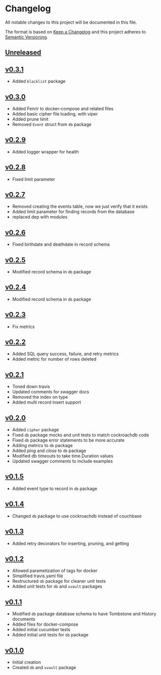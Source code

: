 # Changelog
All notable changes to this project will be documented in this file.

The format is based on [Keep a Changelog](http://keepachangelog.com/en/1.0.0/)
and this project adheres to [Semantic Versioning](http://semver.org/spec/v2.0.0.html).

## [Unreleased]


## [v0.3.1]
- Added `blacklist` package

## [v0.3.0]
- Added Fenrir to docker-compose and related files
- Added basic cipher file loading, with viper
- Added prune limit
- Removed `Event` struct from `db` package

## [v0.2.9]
 - Added logger wrapper for health

## [v0.2.8]
 - Fixed limit parameter

## [v0.2.7]
 - Removed creating the events table, now we just verify that it exists
 - Added limit parameter for finding records from the database
 - replaced dep with modules

## [v0.2.6]
 - Fixed birthdate and deathdate in record schema

## [v0.2.5]
 - Modified record schema in `db` package

## [v0.2.4]
 - Modified record schema in `db` package

## [v0.2.3]
 - Fix metrics

## [v0.2.2]
 - Added SQL query success, failure, and retry metrics
 - Added metric for number of rows deleted

## [v0.2.1]
 - Toned down travis
 - Updated comments for swagger docs
 - Removed the index on type
 - Added multi record insert support

## [v0.2.0]
 - Added `cipher` package
 - Fixed `db` package mocks and unit tests to match cockroachdb code
 - Fixed `db` package error statements to be more accurate
 - Adding metrics to `db` package
 - Added _ping_ and _close_ to `db` package
 - Modified db timeouts to take time.Duration values
 - Updated swagger comments to include examples

## [v0.1.5]
 - Added event type to record in `db` package

## [v0.1.4]
- Changed `db` package to use cockroachdb instead of couchbase

## [v0.1.3]
- Added retry decorators for inserting, pruning, and getting

## [v0.1.2]
- Allowed parametization of tags for docker
- Simplified travis.yaml file
- Restructured `db` package for cleaner unit tests
- Added unit tests for `db` and `xvault` packages

## [v0.1.1]
- Modified `db` package database schema to have Tombstone and History documents
- Added files for docker-compose
- Added initial cucumber tests
- Added initial unit tests for `db` package

## [v0.1.0]
- Initial creation
- Created `db` and `xvault` package

[Unreleased]: https://github.com/Comcast/codex/compare/v0.3.0...HEAD
[v0.3.1]: https://github.com/Comcast/codex/compare/v0.3.0...v0.3.1
[v0.3.0]: https://github.com/Comcast/codex/compare/v0.2.9...v0.3.0
[v0.2.9]: https://github.com/Comcast/codex/compare/v0.2.8...v0.2.9
[v0.2.8]: https://github.com/Comcast/codex/compare/v0.2.7...v0.2.8
[v0.2.7]: https://github.com/Comcast/codex/compare/v0.2.6...v0.2.7
[v0.2.6]: https://github.com/Comcast/codex/compare/v0.2.5...v0.2.6
[v0.2.5]: https://github.com/Comcast/codex/compare/v0.2.4...v0.2.5
[v0.2.4]: https://github.com/Comcast/codex/compare/v0.2.3...v0.2.4
[v0.2.3]: https://github.com/Comcast/codex/compare/v0.2.2...v0.2.3
[v0.2.2]: https://github.com/Comcast/codex/compare/v0.2.1...v0.2.2
[v0.2.1]: https://github.com/Comcast/codex/compare/v0.2.0...v0.2.1
[v0.2.0]: https://github.com/Comcast/codex/compare/v0.1.5...v0.2.0
[v0.1.5]: https://github.com/Comcast/codex/compare/v0.1.4...v0.1.5
[v0.1.4]: https://github.com/Comcast/codex/compare/v0.1.3...v0.1.4
[v0.1.3]: https://github.com/Comcast/codex/compare/v0.1.2...v0.1.3
[v0.1.2]: https://github.com/Comcast/codex/compare/v0.1.1...v0.1.2
[v0.1.1]: https://github.com/Comcast/codex/compare/v0.1.0...v0.1.1
[v0.1.0]: https://github.com/Comcast/codex/compare/0.0.0...v0.1.0
